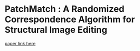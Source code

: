 # PatchMatch : A Randomized Correspondence Algorithm for Structural Image Editing

[paper link here](https://gfx.cs.princeton.edu/pubs/Barnes_2009_PAR/patchmatch.pdf)
